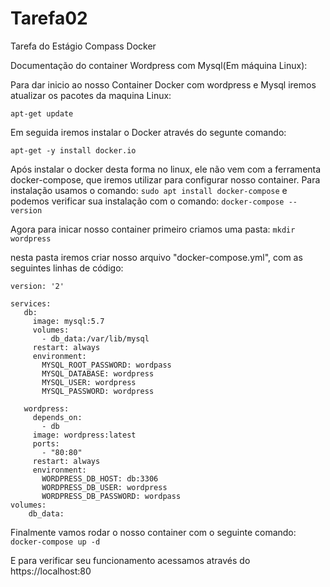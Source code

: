 # Tarefa02
Tarefa do Estágio Compass Docker

Documentação do container Wordpress com Mysql(Em máquina Linux):

Para dar inicio ao nosso Container Docker com wordpress e Mysql iremos atualizar os pacotes da maquina Linux:

```apt-get update```

Em seguida iremos instalar o Docker através do segunte comando:

```apt-get -y install docker.io```

Após instalar o docker desta forma no linux, ele não vem com a ferramenta docker-compose, que iremos utilizar para configurar nosso container.
 Para instalação usamos o comando:
 ```sudo apt install docker-compose```
 e podemos verificar sua instalação com o comando:
 ```docker-compose --version```

Agora para inicar nosso container primeiro criamos uma pasta:
```mkdir wordpress```

nesta pasta iremos criar nosso arquivo "docker-compose.yml", com as seguintes linhas de código:

```
version: '2'

services:
   db:
     image: mysql:5.7
     volumes:
       - db_data:/var/lib/mysql
     restart: always
     environment:
       MYSQL_ROOT_PASSWORD: wordpass
       MYSQL_DATABASE: wordpress
       MYSQL_USER: wordpress
       MYSQL_PASSWORD: wordpress

   wordpress:
     depends_on:
       - db
     image: wordpress:latest
     ports:
       - "80:80"
     restart: always
     environment:
       WORDPRESS_DB_HOST: db:3306
       WORDPRESS_DB_USER: wordpress
       WORDPRESS_DB_PASSWORD: wordpass
volumes:
    db_data:
```

Finalmente vamos rodar o nosso container com o seguinte comando:
```docker-compose up -d```

E para verificar seu funcionamento acessamos através do https://localhost:80

